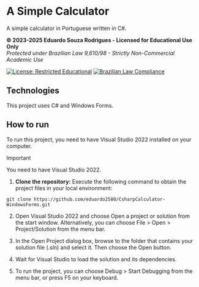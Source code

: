 # A Simple Calculator
A simple calculator in Portuguese written in C#.

**© 2023-2025 Eduardo Souza Rodrigues - Licensed for Educational Use Only**  
*Protected under Brazilian Law 9,610/98 - Strictly Non-Commercial Academic Use*

[![License: Restricted Educational](https://img.shields.io/badge/License-Restricted_Educational-red.svg)](LICENSE)
[![Brazilian Law Compliance](https://img.shields.io/badge/Compliance-Brazilian_Law_9.610/98-blue)](https://www.planalto.gov.br/ccivil_03/leis/l9610.htm)

## Technologies
This project uses C# and Windows Forms.

## How to run
To run this project, you need to have Visual Studio 2022 installed on your computer.

> [!IMPORTANT]
> You need to have Visual Studio 2022.

1. **Clone the repository:**
   Execute the following command to obtain the project files in your local environment:

```
git clone https://github.com/eduardo2580/CsharpCalculator-WindowsForms.git
```

2. Open Visual Studio 2022 and choose Open a project or solution from the start window. Alternatively, you can choose File > Open > Project/Solution from the menu bar.
   
3. In the Open Project dialog box, browse to the folder that contains your solution file (.sln) and select it. Then choose the Open button.
   
4. Wait for Visual Studio to load the solution and its dependencies.
   
5. To run the project, you can choose Debug > Start Debugging from the menu bar, or press F5 on your keyboard.
